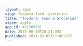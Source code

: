 ```yaml
---
layout: apps
slug: foodora-food--groceries
title: "foodora: Food & Groceries"
store: apple
app_id: 421369701
date: 2025-06-10T10:21:39Z
published: 2011-03-09T17:00:27Z
---
```

